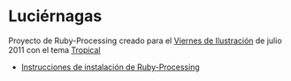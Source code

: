 # Luciérnagas

Proyecto de Ruby-Processing creado para el [Viernes de Ilustración][1] de julio 2011 con el tema [Tropical][2]

*   [Instrucciones de instalación de Ruby-Processing](https://github.com/jashkenas/ruby-processing/wiki/Getting-Started)


[1]: http://viernesdeilustracion.com/
[2]: http://viernesdeilustracion.com/index.php/vdi/category/6-julio